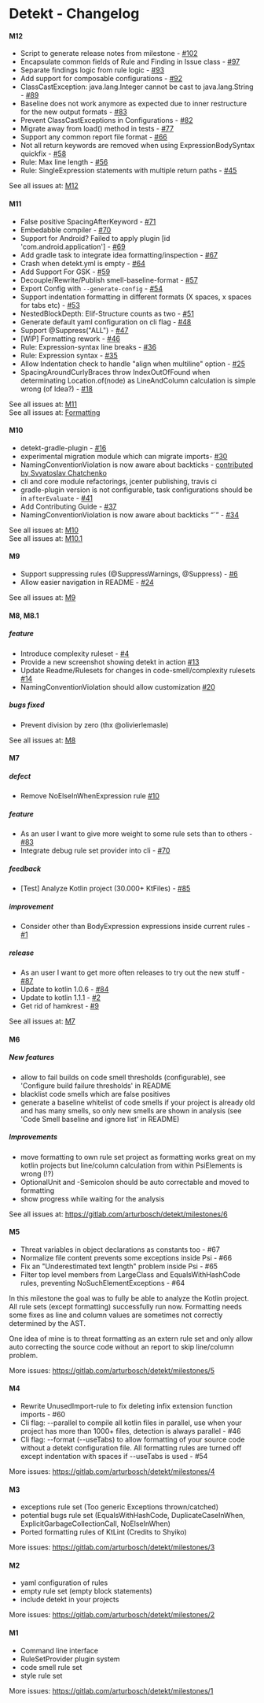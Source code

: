 # Detekt - Changelog

#### M12

- Script to generate release notes from milestone - [#102](https://api.github.com/repos/arturbosch/detekt/issues/102)
- Encapsulate common fields of Rule and Finding in Issue class - [#97](https://api.github.com/repos/arturbosch/detekt/issues/97)
- Separate findings logic from rule logic - [#93](https://api.github.com/repos/arturbosch/detekt/issues/93)
- Add support for composable configurations - [#92](https://api.github.com/repos/arturbosch/detekt/issues/92)
- ClassCastException: java.lang.Integer cannot be cast to java.lang.String - [#89](https://api.github.com/repos/arturbosch/detekt/issues/89)
- Baseline does not work anymore as expected due to inner restructure for the new output formats  - [#83](https://api.github.com/repos/arturbosch/detekt/issues/83)
- Prevent ClassCastExceptions in Configurations - [#82](https://api.github.com/repos/arturbosch/detekt/issues/82)
- Migrate away from load() method in tests - [#77](https://api.github.com/repos/arturbosch/detekt/issues/77)
- Support any common report file format - [#66](https://api.github.com/repos/arturbosch/detekt/issues/66)
- Not all return keywords are removed when using ExpressionBodySyntax quickfix - [#58](https://api.github.com/repos/arturbosch/detekt/issues/58)
- Rule: Max line length - [#56](https://api.github.com/repos/arturbosch/detekt/issues/56)
- Rule: SingleExpression statements with multiple return paths - [#45](https://api.github.com/repos/arturbosch/detekt/issues/45)

See all issues at: [M12](https://api.github.com/repos/arturbosch/detekt/milestones/8)

#### M11
- False positive SpacingAfterKeyword - [#71](https://api.github.com/repos/arturbosch/detekt/issues/71)
- Embedabble compiler - [#70](https://api.github.com/repos/arturbosch/detekt/issues/70)
- Support for Android? Failed to apply plugin [id 'com.android.application'] - [#69](https://api.github.com/repos/arturbosch/detekt/issues/69)
- Add gradle task to integrate idea formatting/inspection - [#67](https://api.github.com/repos/arturbosch/detekt/issues/67)
- Crash when detekt.yml is empty - [#64](https://api.github.com/repos/arturbosch/detekt/issues/64)
- Add Support For GSK - [#59](https://api.github.com/repos/arturbosch/detekt/issues/59)
- Decouple/Rewrite/Publish smell-baseline-format - [#57](https://api.github.com/repos/arturbosch/detekt/issues/57)
- Export Config with `--generate-config` - [#54](https://api.github.com/repos/arturbosch/detekt/issues/54)
- Support indentation formatting in different formats (X spaces, x spaces for tabs etc) - [#53](https://api.github.com/repos/arturbosch/detekt/issues/53)
- NestedBlockDepth: Elif-Structure counts as two - [#51](https://api.github.com/repos/arturbosch/detekt/issues/51)
- Generate default yaml configuration on cli flag - [#48](https://api.github.com/repos/arturbosch/detekt/issues/48)
- Support @Suppress("ALL") - [#47](https://api.github.com/repos/arturbosch/detekt/issues/47)
- [WIP] Formatting rework - [#46](https://api.github.com/repos/arturbosch/detekt/issues/46)
- Rule: Expression-syntax line breaks - [#36](https://api.github.com/repos/arturbosch/detekt/issues/36)
- Rule: Expression syntax - [#35](https://api.github.com/repos/arturbosch/detekt/issues/35)
- Allow Indentation check to handle "align when multiline" option - [#25](https://api.github.com/repos/arturbosch/detekt/issues/25)
- SpacingAroundCurlyBraces throw IndexOutOfFound when determinating Location.of(node) as LineAndColumn calculation is simple wrong (of Idea?) - [#18](https://api.github.com/repos/arturbosch/detekt/issues/18)

See all issues at: [M11](https://api.github.com/repos/arturbosch/detekt/milestones/5)  
See all issues at: [Formatting](https://api.github.com/repos/arturbosch/detekt/milestones/6)
#### M10

- detekt-gradle-plugin - [#16](https://github.com/arturbosch/detekt/issues/16)
- experimental migration module which can migrate imports- [#30](https://github.com/arturbosch/detekt/issues/30)
- NamingConventionViolation is now aware about backticks - [contributed by Svyatoslav Chatchenko](https://github.com/arturbosch/detekt/pull/34) 
- cli and core module refactorings, jcenter publishing, travis ci
- gradle-plugin version is not configurable, task configurations should be in `afterEvaluate` - [#41](https://api.github.com/repos/arturbosch/detekt/issues/41)
- Add Contributing Guide - [#37](https://api.github.com/repos/arturbosch/detekt/issues/37)
- NamingConventionViolation is now aware about backticks “`” - [#34](https://api.github.com/repos/arturbosch/detekt/issues/34)

See all issues at: [M10](https://github.com/arturbosch/detekt/milestone/4)  
See all issues at: [M10.1](https://api.github.com/repos/arturbosch/detekt/milestones/7)
#### M9

- Support suppressing rules (@SuppressWarnings, @Suppress) - [#6](https://github.com/arturbosch/detekt/issues/6)
- Allow easier navigation in README - [#24](https://github.com/arturbosch/detekt/issues/24)

See all issues at: [M9](https://github.com/arturbosch/detekt/milestone/2)

#### M8, M8.1

##### feature

- Introduce complexity ruleset - [#4](https://github.com/arturbosch/detekt/issues/4)
- Provide a new screenshot showing detekt in action [#13](https://github.com/arturbosch/detekt/issues/13)
- Update Readme/Rulesets for changes in code-smell/complexity rulesets [#14](https://github.com/arturbosch/detekt/issues/14)
- NamingConventionViolation should allow customization [#20](https://github.com/arturbosch/detekt/issues/20) 
<!-- - Implement FeatureEnvy rule - [#36](https://gitlab.com/arturbosch/detekt/issues/36)  -->

##### bugs fixed

- Prevent division by zero (thx @olivierlemasle)

See all issues at: [M8](https://github.com/arturbosch/detekt/milestone/1)

#### M7

##### defect

- Remove NoElseInWhenExpression rule [#10](https://github.com/arturbosch/detekt/issues/10)

##### feature

- As an user I want to give more weight to some rule sets than to others - [#83](https://gitlab.com/arturbosch/detekt/issues/83)
- Integrate debug rule set provider into cli - [#70](https://gitlab.com/arturbosch/detekt/issues/70)

##### feedback

- [Test] Analyze Kotlin project (30.000+ KtFiles) - [#85](https://gitlab.com/arturbosch/detekt/issues/85)

##### improvement

- Consider other than BodyExpression expressions inside current rules - [#1](https://gitlab.com/arturbosch/detekt/issues/1)

##### release

- As an user I want to get more often releases to try out the new stuff - [#87](https://gitlab.com/arturbosch/detekt/issues/87)
- Update to kotlin 1.0.6 - [#84](https://gitlab.com/arturbosch/detekt/issues/84)
- Update to kotlin 1.1.1 - [#2](https://github.com/arturbosch/detekt/issues/2)
- Get rid of hamkrest - [#9](https://github.com/arturbosch/detekt/issues/9)

See all issues at: [M7](https://gitlab.com/arturbosch/detekt/milestones/7)

#### M6

##### New features

- allow to fail builds on code smell thresholds (configurable), see 'Configure build failure thresholds' in README
- blacklist code smells which are false positives
- generate a baseline whitelist of code smells if your project is already old and has many smells, so only new
smells are shown in analysis (see 'Code Smell baseline and ignore list' in README)

##### Improvements

- move formatting to own rule set project as formatting works great on my kotlin projects but line/column calculation 
from within PsiElements is wrong (!?)
- OptionalUnit and -Semicolon should be auto correctable and moved to formatting
- show progress while waiting for the analysis

See all issues at: https://gitlab.com/arturbosch/detekt/milestones/6

#### M5

- Threat variables in object declarations as constants too - #67
- Normalize file content prevents some exceptions inside Psi - #66
- Fix an "Underestimated text length" problem inside Psi - #65
- Filter top level members from LargeClass and EqualsWithHashCode rules, preventing NoSuchElementExceptions - #64

In this milestone the goal was to fully be able to analyze the Kotlin project. 
All rule sets (except formatting) successfully run now. Formatting needs some fixes
as line and column values are sometimes not correctly determined by the AST.

One idea of mine is to threat formatting as an extern rule set and only allow auto correcting
the source code without an report to skip line/column problem.

More issues: https://gitlab.com/arturbosch/detekt/milestones/5

#### M4

- Rewrite UnusedImport-rule to fix deleting infix extension function imports - #60
- Cli flag: --parallel to compile all kotlin files in parallel, use when your project has more than 1000+ files,
 detection is always parallel - #46
- Cli flag: --format (--useTabs) to allow formatting of your source code without a detekt configuration file. 
All formatting rules are turned off except indentation with spaces if --useTabs is used - #54

More issues: https://gitlab.com/arturbosch/detekt/milestones/4

#### M3

- exceptions rule set (Too generic Exceptions thrown/catched)
- potential bugs rule set (EqualsWithHashCode, DuplicateCaseInWhen, ExplicitGarbageCollectionCall, NoElseInWhen)
- Ported formatting rules of KtLint (Credits to Shyiko)

More issues: https://gitlab.com/arturbosch/detekt/milestones/3

#### M2

- yaml configuration of rules
- empty rule set (empty block statements)
- include detekt in your projects

More issues: https://gitlab.com/arturbosch/detekt/milestones/2

#### M1

- Command line interface
- RuleSetProvider plugin system
- code smell rule set
- style rule set

More issues: https://gitlab.com/arturbosch/detekt/milestones/1
